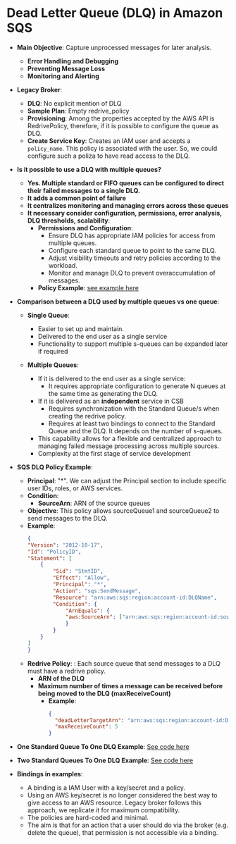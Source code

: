 # Dead Letter Queue (DLQ) in Amazon SQS

- **Main Objective**: Capture unprocessed messages for later analysis.
  - **Error Handling and Debugging**
  - **Preventing Message Loss**
  - **Monitoring and Alerting**

- **Legacy Broker**: 
  - **DLQ**: No explicit mention of DLQ
  - **Sample Plan**: Empty redrive_policy
  - **Provisioning**: Among the properties accepted by the AWS API is RedrivePolicy, therefore, if it is possible to configure the queue as DLQ.
  - **Create Service Key**: Creates an IAM user and accepts a `policy_name`. This policy is associated with the user. So, we could configure such a poliza to have read access to the DLQ.


- **Is it possible to use a DLQ with multiple queues?**
  - **Yes. Multiple standard or FIFO queues can be configured to direct their failed messages to a single DLQ.**
  - **It adds a common point of failure**
  - **It centralizes monitoring and managing errors across these queues**
  - **It necessary consider configuration, permissions, error analysis, DLQ thresholds, scalability**:
    - **Permissions and Configuration**: 
        - Ensure DLQ has appropriate IAM policies for access from multiple queues.
        - Configure each standard queue to point to the same DLQ.
        - Adjust visibility timeouts and retry policies according to the workload.
        - Monitor and manage DLQ to prevent overaccumulation of messages.
    - **Policy Example**: [see example here](#sqs-dlq-policy-example)

- **Comparison between a DLQ used by multiple queues vs one queue**:
  - **Single Queue**: 
    - Easier to set up and maintain.
    - Delivered to the end user as a single service
    - Functionality to support multiple s-queues can be expanded later if required

  - **Multiple Queues**: 
    - If it is delivered to the end user as a single service:
      - It requires appropriate configuration to generate N queues at the same time as generating the DLQ.
    - If it is delivered as an **independent** service in CSB
      - Requires synchronization with the Standard Queue/s when creating the redrive policy.
      - Requires at least two bindings to connect to the Standard Queue and the DLQ. It depends on the number of s-queues.
    - This capability allows for a flexible and centralized approach to managing failed message processing across multiple sources.
    - Complexity at the first stage of service development



- **SQS DLQ Policy Example**:
  - **Principal**: "*". We can adjust the Principal section to include specific user IDs, roles, or AWS services.
  - **Condition**:
    - **SourceArn**: ARN of the source queues
  - **Objective**: This policy allows sourceQueue1 and sourceQueue2 to send messages to the DLQ.
  - **Example**:
    ```json
    {
    "Version": "2012-10-17",
    "Id": "PolicyID",
    "Statement": [
        {
            "Sid": "StmtID",
            "Effect": "Allow",
            "Principal": "*",
            "Action": "sqs:SendMessage",
            "Resource": "arn:aws:sqs:region:account-id:DLQName",
            "Condition": {
                "ArnEquals": {
                "aws:SourceArn": ["arn:aws:sqs:region:account-id:sourceQueue1", "arn:aws:sqs:region:account-id:sourceQueue2"]
                }
            }
        }
    ]
    }
    ```
  - **Redrive Policy**: : Each source queue that send messages to a DLQ must have a redrive policy. 
      - **ARN of the DLQ**
      - **Maximum number of times a message can be received before being moved to the DLQ (maxReceiveCount)**
        - **Example**:
            ```json
            {
              "deadLetterTargetArn": "arn:aws:sqs:region:account-id:DLQName",
              "maxReceiveCount": 5
            }
            ```
- **One Standard Queue To One DLQ Example**: [See code here](./dlq_one_to_one/README.md)
- **Two Standard Queues To One DLQ Example**: [See code here](./dlq_many_to_one/README.md)
- **Bindings in examples**:
  - A binding is a IAM User with a key/secret and a policy.
  - Using an AWS key/secret is no longer considered the best way to give access to an AWS resource. Legacy broker follows this approach, we replicate it for maximum compatibility.
  - The policies are hard-coded and minimal. 
  - The aim is that for an action that a user should do via the broker (e.g. delete the queue), that permission is not accessible via a binding.
